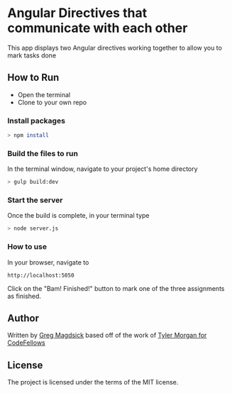# Angular Directives that communicate with each other
This app displays two Angular directives working together to allow you to mark tasks done

## How to Run
  * Open the terminal
  * Clone to your own repo

### Install packages

```bash
> npm install
```

### Build the files to run
In the terminal window, navigate to your project's home directory
```bash
> gulp build:dev
```

### Start the server
Once the build is complete, in your terminal type
```bash
> node server.js
```

### How to use
In your browser, navigate to
```
http://localhost:5050
```

Click on the "Bam! Finished!" button to mark one of the three assignments as finished.

## Author

Written by
[Greg Magdsick](https://github.com/gregmagdsick) based off of the work of [Tyler Morgan for CodeFellows](https://github.com/codefellows/seattle-javascript-401d7/tree/master/week_7/may_17_testing_directives)

## License

The project is licensed under the terms of the MIT license.
